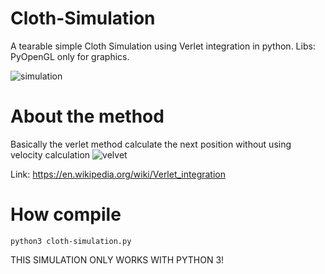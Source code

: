 # Cloth-Simulation
A tearable simple Cloth Simulation using Verlet integration in python.
Libs: PyOpenGL only for graphics.

![simulation](https://s7.gifyu.com/images/cloth-simulation.out.20200821-170450.gif)

# About the method
Basically the verlet method calculate the next position without using velocity calculation
![velvet](https://wikimedia.org/api/rest_v1/media/math/render/svg/41ab6fd166ee416550c5b56342c5bf97bf95fba8)

Link: https://en.wikipedia.org/wiki/Verlet_integration


# How compile

``` python3 cloth-simulation.py ```

THIS SIMULATION ONLY WORKS WITH PYTHON 3! 

